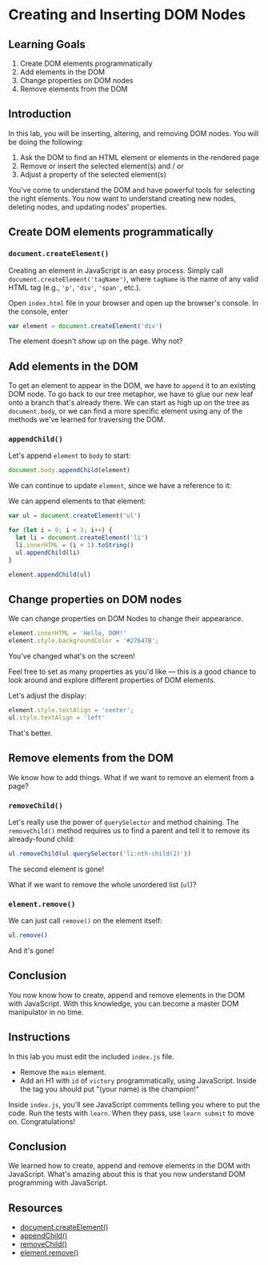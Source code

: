 # Creating and Inserting DOM Nodes

## Learning Goals

1. Create DOM elements programmatically
2. Add elements in the DOM
3. Change properties on DOM nodes
4. Remove elements from the DOM

## Introduction

In this lab, you will be inserting, altering, and removing DOM nodes. You will be doing the following:

1. Ask the DOM to find an HTML element or elements in the rendered page
2. Remove or insert the selected element(s) and / or
3. Adjust a property of the selected element(s)

You've come to understand the DOM and have powerful tools for selecting the
right elements. You now want to understand creating new nodes, deleting nodes,
and updating nodes' properties.

## Create DOM elements programmatically
### `document.createElement()`

Creating an element in JavaScript is an easy process. Simply call
`document.createElement('tagName')`, where `tagName` is the name of any valid HTML
tag (e.g., `'p'`, `'div'`, `'span'`, etc.).

Open `index.html` file in your browser and open up the browser's console. In the
console, enter

``` javascript
var element = document.createElement('div')
```

The element doesn't show up on the page. Why not?

## Add elements in the DOM

To get an element to appear in the DOM, we have to `append` it to an existing
DOM node. To go back to our tree metaphor, we have to glue our new leaf onto a
branch that's already there. We can start as high up on the tree as
`document.body`, or we can find a more specific element using any of the
methods we've learned for traversing the DOM.

### `appendChild()`

Let's append `element` to `body` to start:

``` javascript
document.body.appendChild(element)
```

We can continue to update `element`, since we have a reference to it:

We can append elements to that element:

``` javascript
var ul = document.createElement('ul')

for (let i = 0; i < 3; i++) {
  let li = document.createElement('li')
  li.innerHTML = (i + 1).toString()
  ul.appendChild(li)
}

element.appendChild(ul)
```

## Change properties on DOM nodes

We can change properties on DOM Nodes to change their appearance.

``` javascript
element.innerHTML = 'Hello, DOM!'
element.style.backgroundColor = '#27647B';
```

You've changed what's on the screen!

Feel free to set as many properties as you'd like — this is a good chance to
look around and explore different properties of DOM elements.

Let's adjust the display:

``` javascript
element.style.textAlign = 'center';
ul.style.textAlign = 'left'
```

That's better.

## Remove elements from the DOM

We know how to add things. What if we want to remove an element from a page?

### `removeChild()`

Let's really use the power of `querySelector` and method chaining.
The `removeChild()` method requires us to find a parent and tell it to remove
its already-found child:

``` javascript
ul.removeChild(ul.querySelector('li:nth-child(2)'))
```

The second element is gone!

What if we want to remove the whole unordered list (`ul`)?

### `element.remove()`

We can just call `remove()` on the element itself:

``` javascript
ul.remove()
```

And it's gone!


## Conclusion
You now know how to create, append and remove elements in the DOM with
JavaScript. With this knowledge, you can become a master DOM manipulator in no time. 

## Instructions

In this lab you must edit the included `index.js` file.

* Remove the `main` element.
* Add an H1 with `id` of `victory` programmatically, using JavaScript. Inside
  the tag you should put "(your name) is the champion!"

Inside `index.js`, you'll see JavaScript comments telling you where to put the
code. Run the tests with `learn`. When they pass, use `learn submit` to move
on. Congratulations!

## Conclusion

We learned how to create, append and remove elements in the DOM with
JavaScript. What's amazing about this is that you now understand DOM
programming with JavaScript.

## Resources

- [document.createElement()](https://developer.mozilla.org/en-US/docs/Web/API/Document/createElement)
- [appendChild()](https://developer.mozilla.org/en-US/docs/Web/API/Node/appendChild)
- [removeChild()](https://developer.mozilla.org/en-US/docs/Web/API/Node/removeChild)
- [element.remove()](https://developer.mozilla.org/en-US/docs/Web/API/ChildNode/remove)

